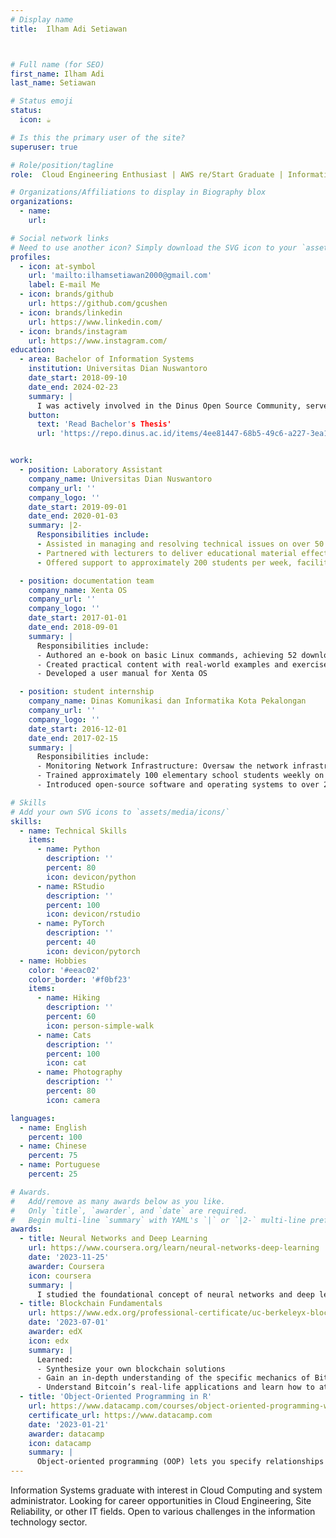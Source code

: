 ```yaml
---
# Display name
title:  Ilham Adi Setiawan



# Full name (for SEO)
first_name: Ilham Adi
last_name: Setiawan

# Status emoji
status:
  icon: ☕️

# Is this the primary user of the site?
superuser: true

# Role/position/tagline
role:  Cloud Engineering Enthusiast | AWS re/Start Graduate | Information Systems Graduate 

# Organizations/Affiliations to display in Biography blox
organizations:
  - name: 
    url: 

# Social network links
# Need to use another icon? Simply download the SVG icon to your `assets/media/icons/` folder.
profiles:
  - icon: at-symbol
    url: 'mailto:ilhamsetiawan2000@gmail.com'
    label: E-mail Me
  - icon: brands/github
    url: https://github.com/gcushen
  - icon: brands/linkedin
    url: https://www.linkedin.com/
  - icon: brands/instagram
    url: https://www.instagram.com/
education:
  - area: Bachelor of Information Systems
    institution: Universitas Dian Nuswantoro 
    date_start: 2018-09-10
    date_end: 2024-02-23
    summary: |
      I was actively involved in the Dinus Open Source Community, served as a speaker at Bootcamp and Sharing Time, participated in CTF Gemastik and Arkavedia, and also worked as a Laboratory Assistant
    button:
      text: 'Read Bachelor's Thesis'
      url: 'https://repo.dinus.ac.id/items/4ee81447-68b5-49c6-a227-3ea1c544f261'


work:
  - position: Laboratory Assistant
    company_name: Universitas Dian Nuswantoro
    company_url: ''
    company_logo: ''
    date_start: 2019-09-01
    date_end: 2020-01-03
    summary: |2-
      Responsibilities include:
      - Assisted in managing and resolving technical issues on over 50 computer devices efficiently
      - Partnered with lecturers to deliver educational material effectively, ensuring smooth communication and coordination to resolve any problems or challenges
      - Offered support to approximately 200 students per week, facilitating their learning needs and addressing any questions or issues

  - position: documentation team 
    company_name: Xenta OS
    company_url: ''
    company_logo: ''
    date_start: 2017-01-01
    date_end: 2018-09-01
    summary: |
      Responsibilities include:
      - Authored an e-book on basic Linux commands, achieving 52 downloads and 177 views on adoc.pub
      - Created practical content with real-world examples and exercises, resulting in increased positive feedback from beginner  users
      - Developed a user manual for Xenta OS

  - position: student internship 
    company_name: Dinas Komunikasi dan Informatika Kota Pekalongan
    company_url: ''
    company_logo: ''
    date_start: 2016-12-01
    date_end: 2017-02-15
    summary: |
      Responsibilities include:
      - Monitoring Network Infrastructure: Oversaw the network infrastructure of 5 Health Service Centers (Puskesmas) in the Pekalongan area
      - Trained approximately 100 elementary school students weekly on open-source software and operating systems
      - Introduced open-source software and operating systems to over 200 elementary school students

# Skills
# Add your own SVG icons to `assets/media/icons/`
skills:
  - name: Technical Skills
    items:
      - name: Python
        description: ''
        percent: 80
        icon: devicon/python
      - name: RStudio
        description: ''
        percent: 100
        icon: devicon/rstudio
      - name: PyTorch
        description: ''
        percent: 40
        icon: devicon/pytorch
  - name: Hobbies
    color: '#eeac02'
    color_border: '#f0bf23'
    items:
      - name: Hiking
        description: ''
        percent: 60
        icon: person-simple-walk
      - name: Cats
        description: ''
        percent: 100
        icon: cat
      - name: Photography
        description: ''
        percent: 80
        icon: camera

languages:
  - name: English
    percent: 100
  - name: Chinese
    percent: 75
  - name: Portuguese
    percent: 25

# Awards.
#   Add/remove as many awards below as you like.
#   Only `title`, `awarder`, and `date` are required.
#   Begin multi-line `summary` with YAML's `|` or `|2-` multi-line prefix and indent 2 spaces below.
awards:
  - title: Neural Networks and Deep Learning
    url: https://www.coursera.org/learn/neural-networks-deep-learning
    date: '2023-11-25'
    awarder: Coursera
    icon: coursera
    summary: |
      I studied the foundational concept of neural networks and deep learning. By the end, I was familiar with the significant technological trends driving the rise of deep learning; build, train, and apply fully connected deep neural networks; implement efficient (vectorized) neural networks; identify key parameters in a neural network’s architecture; and apply deep learning to your own applications.
  - title: Blockchain Fundamentals
    url: https://www.edx.org/professional-certificate/uc-berkeleyx-blockchain-fundamentals
    date: '2023-07-01'
    awarder: edX
    icon: edx
    summary: |
      Learned:
      - Synthesize your own blockchain solutions
      - Gain an in-depth understanding of the specific mechanics of Bitcoin
      - Understand Bitcoin’s real-life applications and learn how to attack and destroy Bitcoin, Ethereum, smart contracts and Dapps, and alternatives to Bitcoin’s Proof-of-Work consensus algorithm
  - title: 'Object-Oriented Programming in R'
    url: https://www.datacamp.com/courses/object-oriented-programming-with-s3-and-r6-in-r
    certificate_url: https://www.datacamp.com
    date: '2023-01-21'
    awarder: datacamp
    icon: datacamp
    summary: |
      Object-oriented programming (OOP) lets you specify relationships between functions and the objects that they can act on, helping you manage complexity in your code. This is an intermediate level course, providing an introduction to OOP, using the S3 and R6 systems. S3 is a great day-to-day R programming tool that simplifies some of the functions that you write. R6 is especially useful for industry-specific analyses, working with web APIs, and building GUIs.
---
```


Information Systems graduate with interest in Cloud Computing and system administrator. Looking for career opportunities in Cloud Engineering, Site Reliability, or other IT fields. Open to various challenges in the information technology sector.
